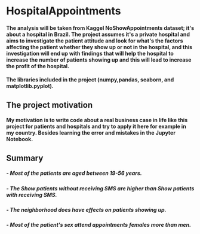 # HospitalAppointments
#### The analysis will be taken from **Kaggel** NoShowAppointments dataset; it's about a hospital in Brazil. The project assumes it's a private hospital and aims to investigate the patient attitude and look for what's the factors affecting the patient whether they show up or not in the hospital, and this investigation will end up with findings that will help the hospital to increase the number of patients showing up and this will lead to increase the profit of the hospital.
#### The libraries included in the project (numpy,pandas, seaborn, and matplotlib.pyplot).

## The project motivation
#### My motivation is to write code about a real business case in life like this project for patients and hospitals and try to apply it here for example in my country. Besides learning the error and mistakes in the Jupyter Notebook.

## Summary
##### - Most of the patients are aged between 19-56 years.
##### - The Show patients without receiving SMS are higher than Show patients with receiving SMS.
##### - The neighborhood does have effects on patients showing up.
##### - Most of the patient's sex attend appointments females more than men.
